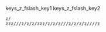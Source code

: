 keys_z_fslash_key1
keys_z_fslash_key2



```practicetyping
z/
zzz///z/z/z/zzz/z/z/z///z/z/z/z////z
```